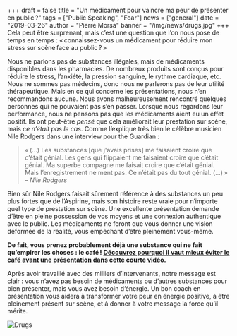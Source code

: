 +++
draft = false
title = "Un médicament pour vaincre ma peur de présenter en public ?"
tags = ["Public Speaking", "Fear"]
news = ["general"]
date = "2019-03-26"
author = "Pierre Morsa"
banner = "/img/news/drugs.jpg"
+++
Cela peut être surprenant, mais c’est une question que l’on nous pose de temps en temps : « connaissez-vous un médicament pour réduire mon stress sur scène face au public ? »

Nous ne parlons pas de substances illégales, mais de médicaments disponibles dans les pharmacies. De nombreux produits sont conçus pour réduire le stress, l’anxiété, la pression sanguine, le rythme cardiaque, etc. Nous ne sommes pas médecins, donc nous ne parlerons pas de leur utilité thérapeutique. Mais en ce qui concerne les présentations, nous n’en recommandons aucune. Nous avons malheureusement rencontré quelques personnes qui ne pouvaient pas s’en passer. Lorsque nous regardons leur performance, nous ne pensons pas que les médicaments aient eu un effet positif. Ils ont peut-être *pensé* que cela améliorait leur prestation sur scène, mais *ce n’était pas le cas*. Comme l’explique très bien le célèbre musicien Nile Rodgers dans une interview pour the Guardian :

> « (...) Les substances [que j'avais prises] me faisaient croire que c’était génial. Les gens qui flippaient me faisaient croire que c’était génial. Ma superbe compagne me faisait croire que c’était génial. Mais l’enregistrement ne ment pas. Ce n’était pas du tout génial. (...) »
> – <cite>Nile Rodgers</cite>

Bien sûr Nile Rodgers faisait sûrement référence à des substances un peu plus fortes que de l’Aspirine, mais son histoire reste vraie pour n’importe quel type de prestation sur scène. Une excellente présentation demande d’être en pleine possession de vos moyens et une connexion authentique avec le public. Les médicaments ne feront que vous donner une vision déformée de la réalité, vous empêchant d’être pleinement vous-même.

**De fait, vous prenez probablement déjà une substance qui ne fait qu’empirer les choses : le café ! [Découvrez pourquoi il vaut mieux éviter le café avant une présentation dans cette courte vidéo.](https://www.ideasonstage.com/revolution/episode-00002/)**

Après avoir travaillé avec des milliers d’intervenants, notre message est clair : vous n’avez pas besoin de médicaments ou d’autres substances pour bien présenter, mais vous avez besoin d’énergie. Un bon coach en présentation vous aidera à transformer votre peur en énergie positive, à être pleinement présent sur scène, et à donner à votre message la force qu’il mérite.

![Drugs](/img/news/drugs.jpg)